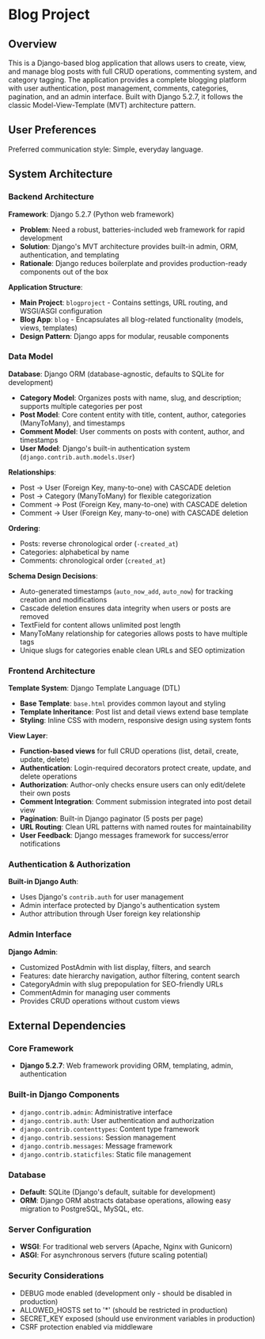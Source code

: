 # Blog Project

## Overview

This is a Django-based blog application that allows users to create, view, and manage blog posts with full CRUD operations, commenting system, and category tagging. The application provides a complete blogging platform with user authentication, post management, comments, categories, pagination, and an admin interface. Built with Django 5.2.7, it follows the classic Model-View-Template (MVT) architecture pattern.

## User Preferences

Preferred communication style: Simple, everyday language.

## System Architecture

### Backend Architecture

**Framework**: Django 5.2.7 (Python web framework)
- **Problem**: Need a robust, batteries-included web framework for rapid development
- **Solution**: Django's MVT architecture provides built-in admin, ORM, authentication, and templating
- **Rationale**: Django reduces boilerplate and provides production-ready components out of the box

**Application Structure**:
- **Main Project**: `blogproject` - Contains settings, URL routing, and WSGI/ASGI configuration
- **Blog App**: `blog` - Encapsulates all blog-related functionality (models, views, templates)
- **Design Pattern**: Django apps for modular, reusable components

### Data Model

**Database**: Django ORM (database-agnostic, defaults to SQLite for development)
- **Category Model**: Organizes posts with name, slug, and description; supports multiple categories per post
- **Post Model**: Core content entity with title, content, author, categories (ManyToMany), and timestamps
- **Comment Model**: User comments on posts with content, author, and timestamps
- **User Model**: Django's built-in authentication system (`django.contrib.auth.models.User`)

**Relationships**:
- Post → User (Foreign Key, many-to-one) with CASCADE deletion
- Post → Category (ManyToMany) for flexible categorization
- Comment → Post (Foreign Key, many-to-one) with CASCADE deletion
- Comment → User (Foreign Key, many-to-one) with CASCADE deletion

**Ordering**: 
- Posts: reverse chronological order (`-created_at`)
- Categories: alphabetical by name
- Comments: chronological order (`created_at`)

**Schema Design Decisions**:
- Auto-generated timestamps (`auto_now_add`, `auto_now`) for tracking creation and modifications
- Cascade deletion ensures data integrity when users or posts are removed
- TextField for content allows unlimited post length
- ManyToMany relationship for categories allows posts to have multiple tags
- Unique slugs for categories enable clean URLs and SEO optimization

### Frontend Architecture

**Template System**: Django Template Language (DTL)
- **Base Template**: `base.html` provides common layout and styling
- **Template Inheritance**: Post list and detail views extend base template
- **Styling**: Inline CSS with modern, responsive design using system fonts

**View Layer**:
- **Function-based views** for full CRUD operations (list, detail, create, update, delete)
- **Authentication**: Login-required decorators protect create, update, and delete operations
- **Authorization**: Author-only checks ensure users can only edit/delete their own posts
- **Comment Integration**: Comment submission integrated into post detail view
- **Pagination**: Built-in Django paginator (5 posts per page)
- **URL Routing**: Clean URL patterns with named routes for maintainability
- **User Feedback**: Django messages framework for success/error notifications

### Authentication & Authorization

**Built-in Django Auth**:
- Uses Django's `contrib.auth` for user management
- Admin interface protected by Django's authentication system
- Author attribution through User foreign key relationship

### Admin Interface

**Django Admin**:
- Customized PostAdmin with list display, filters, and search
- Features: date hierarchy navigation, author filtering, content search
- CategoryAdmin with slug prepopulation for SEO-friendly URLs
- CommentAdmin for managing user comments
- Provides CRUD operations without custom views

## External Dependencies

### Core Framework
- **Django 5.2.7**: Web framework providing ORM, templating, admin, authentication

### Built-in Django Components
- `django.contrib.admin`: Administrative interface
- `django.contrib.auth`: User authentication and authorization
- `django.contrib.contenttypes`: Content type framework
- `django.contrib.sessions`: Session management
- `django.contrib.messages`: Message framework
- `django.contrib.staticfiles`: Static file management

### Database
- **Default**: SQLite (Django's default, suitable for development)
- **ORM**: Django ORM abstracts database operations, allowing easy migration to PostgreSQL, MySQL, etc.

### Server Configuration
- **WSGI**: For traditional web servers (Apache, Nginx with Gunicorn)
- **ASGI**: For asynchronous servers (future scaling potential)

### Security Considerations
- DEBUG mode enabled (development only - should be disabled in production)
- ALLOWED_HOSTS set to '*' (should be restricted in production)
- SECRET_KEY exposed (should use environment variables in production)
- CSRF protection enabled via middleware

